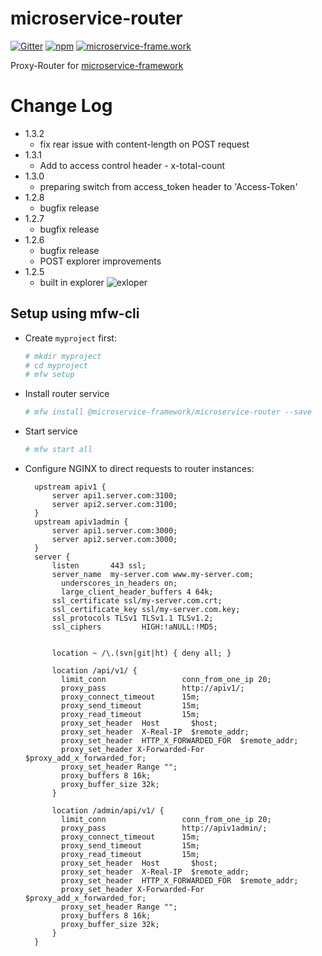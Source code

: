 # microservice-router

[![Gitter](https://img.shields.io/gitter/room/microservice-framework/chat.svg?style=flat-square)](https://gitter.im/microservice-framework/chat)
[![npm](https://img.shields.io/npm/dt/@microservice-framework/microservice-router.svg?style=flat-square)](https://www.npmjs.com/~microservice-framework)
[![microservice-frame.work](https://img.shields.io/badge/online%20docs-200-green.svg?style=flat-square)](http://microservice-frame.work)

Proxy-Router for [microservice-framework](https://www.npmjs.com/~microservice-framework)

# Change Log
- 1.3.2
  - fix rear issue with content-length on POST request
- 1.3.1
  - Add to access control header - x-total-count
- 1.3.0
  - preparing switch from access_token header to 'Access-Token'
- 1.2.8
  - bugfix release
- 1.2.7
  - bugfix release
- 1.2.6
  - bugfix release
  - POST explorer improvements
- 1.2.5 
  - built in explorer ![exloper](https://files.gitter.im/microservice-framework/chat/Quaa/Screen-Shot-2017-05-08-at-10.38.51-PM.png)

## Setup using mfw-cli

- Create `myproject` first:
  
  ```bash
  # mkdir myproject
  # cd myproject
  # mfw setup 
  ```

- Install router service
  ```bash
  # mfw install @microservice-framework/microservice-router --save
  ```
- Start service
  ```bash
  # mfw start all
  ```
- Configure NGINX to direct requests to router instances:

  ```nginx
    upstream apiv1 {
        server api1.server.com:3100;
        server api2.server.com:3100;
    }
    upstream apiv1admin {
        server api1.server.com:3000;
        server api2.server.com:3000;
    }
    server {
        listen       443 ssl;
        server_name  my-server.com www.my-server.com;
	      underscores_in_headers on;
	      large_client_header_buffers 4 64k;
        ssl_certificate ssl/my-server.com.crt;
        ssl_certificate_key ssl/my-server.com.key;
        ssl_protocols TLSv1 TLSv1.1 TLSv1.2;
        ssl_ciphers         HIGH:!aNULL:!MD5;


        location ~ /\.(svn|git|ht) { deny all; }

        location /api/v1/ {
          limit_conn                 conn_from_one_ip 20;
          proxy_pass                 http://apiv1/;
          proxy_connect_timeout      15m;
          proxy_send_timeout         15m;
          proxy_read_timeout         15m;
          proxy_set_header  Host       $host;
          proxy_set_header  X-Real-IP  $remote_addr;
          proxy_set_header  HTTP_X_FORWARDED_FOR  $remote_addr;
          proxy_set_header X-Forwarded-For $proxy_add_x_forwarded_for;
          proxy_set_header Range "";
          proxy_buffers 8 16k;
          proxy_buffer_size 32k;
        }

        location /admin/api/v1/ {
          limit_conn                 conn_from_one_ip 20;
          proxy_pass                 http://apiv1admin/;
          proxy_connect_timeout      15m;
          proxy_send_timeout         15m;
          proxy_read_timeout         15m;
          proxy_set_header  Host       $host;
          proxy_set_header  X-Real-IP  $remote_addr;
          proxy_set_header  HTTP_X_FORWARDED_FOR  $remote_addr;
          proxy_set_header X-Forwarded-For $proxy_add_x_forwarded_for;
          proxy_set_header Range "";
          proxy_buffers 8 16k;
          proxy_buffer_size 32k;
        }
    }
   ```

